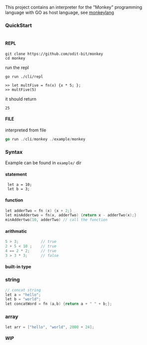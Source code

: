 This project contains an interpreter for the "Monkey" programming language with GO as host language, see [monkeylang](https://monkeylang.org/)

### QuickStart  
#
#### REPL
```
git clone https://github.com/odit-bit/monkey
cd monkey
```
run the repl
```
go run ./cli/repl 
```

```
>> let multFive = fn(x) {x * 5; };
>> multFive(5)
```
it should return
```
25
```

#### FILE
interpreted from file 
```go
go run ./cli/monkey ./example/monkey
```


### Syntax
Example can be found in `example/` dir

#### statement
```monkey
 let a = 10;
 let b = 3;
```

#### function
```go
let adderTwo = fn (x) {x + 2;}
let minAddertwo = fn(x, adderTwo) {return x - adderTwo(x);}
minAddertwo(10, adderTwo) // call the function
```

#### arithmatic
```go
5 > 3;          // true
2 + 5 < 10 ;    // true
4 == 2 * 2;     // true
3 > 3 * 3;      // false
```

#### built-in type

### string
```go
// concat string
let a = "hello";
let b = "world";
let concatWord = fn (a,b) {return a + " " + b;};
```

### array
```go
let arr = ["hello", "world", 2000 + 24];
```

##### WIP
